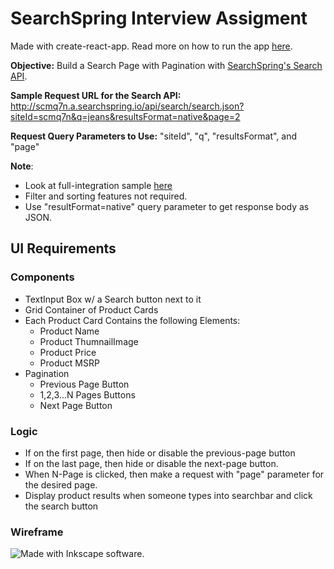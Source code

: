 # SearchSpring Interview Assigment

Made with create-react-app. Read more on how to run the app [here](https://github.com/facebook/create-react-app#create-react-app--).

**Objective:** Build a Search Page with Pagination with [SearchSpring's Search API](https://searchspring.zendesk.com/hc/en-us/sections/115000119223-Search-API).  

**Sample Request URL for the Search API:**  
http://scmq7n.a.searchspring.io/api/search/search.json?siteId=scmq7n&q=jeans&resultsFormat=native&page=2  

**Request Query Parameters to Use:** "siteId", "q", "resultsFormat", and "page"  

**Note**:  

- Look at full-integration sample [here](http://try.searchspring.com/search?q=jeans)
- Filter and sorting features not required.
- Use "resultFormat=native" query parameter to get response body as JSON.

## UI Requirements

### Components

- TextInput Box w/ a Search button next to it
- Grid Container of Product Cards
- Each Product Card Contains the following Elements:
  - Product Name
  - Product ThumnailImage
  - Product Price
  - Product MSRP
- Pagination
  - Previous Page Button
  - 1,2,3...N Pages Buttons
  - Next Page Button

### Logic

- If on the first page, then hide or disable the previous-page button
- If on the last page, then hide or disable the next-page button.
- When N-Page is clicked, then make a request with "page" parameter for the desired page.
- Display product results when someone types into searchbar and click the search button

### Wireframe

![Made with Inkscape software.](https://user-images.githubusercontent.com/10764631/126089561-aaf13810-0a44-405a-bbca-e98d43e9389b.png)
